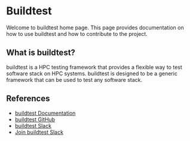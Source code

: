 # Buildtest

Welcome to buildtest home page. This page provides documentation on how to use buildtest and how to contribute to the project.

## What is buildtest?

buildtest is a HPC testing framework that provides a flexible way to test software stack on HPC systems. 
buildtest is designed to be a generic framework that can be used to test any software stack. 

## References

- [buildtest Documentation](https://buildtest.readthedocs.io/en/latest/)
- [buildtest GitHub](https://github.com/buildtesters/buildtest)
- [buildtest Slack](https://buildtesters.slack.com)
- [Join buildtest Slack](https://communityinviter.com/apps/hpcbuildtest/buildtest-slack-invitation)


